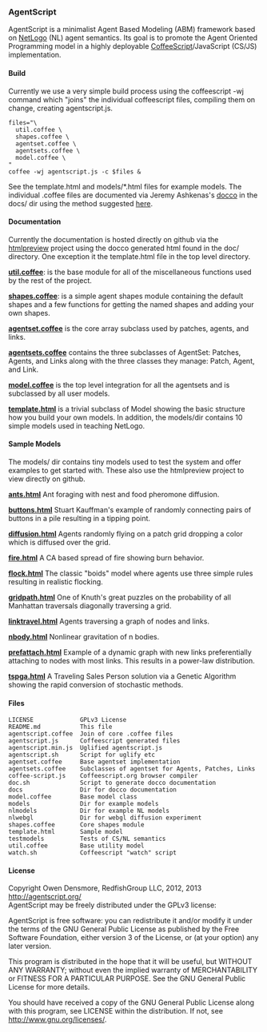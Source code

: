 ### AgentScript

AgentScript is a minimalist Agent Based Modeling (ABM) framework based on [NetLogo](http://ccl.northwestern.edu/netlogo/) (NL) agent semantics.  Its goal is to promote the Agent Oriented Programming model in a highly deployable [CoffeeScript](http://coffeescript.org/)/JavaScript (CS/JS) implementation.

#### Build

Currently we use a very simple build process using the coffeescript -wj
command which "joins" the individual coffeescript files, compiling
them on change, creating agentscript.js.

    files="\
      util.coffee \
      shapes.coffee \
      agentset.coffee \
      agentsets.coffee \
      model.coffee \
    "
    coffee -wj agentscript.js -c $files &

See the template.html and models/*.html files for example models.  The individual
.coffee files are documented via Jeremy Ashkenas's
[docco](http://jashkenas.github.com/docco/) in the docs/ dir using the method suggested [here](https://github.com/jashkenas/coffee-script/wiki/[HowTo]-Compiling-and-Setting-Up-Build-Tools).

#### Documentation

Currently the documentation is hosted directly on github via the [htmlpreview](https://github.com/htmlpreview/htmlpreview.github.com) project using the docco generated html found in the doc/ directory.  One exception it the template.html file in the top level directory.

[**util.coffee**](http://htmlpreview.github.com/?https://raw.github.com/backspaces/agentscript/master/docs/util.html): is the base module for all of the miscellaneous functions used by the rest of the project.

[**shapes.coffee**](http://htmlpreview.github.com/?https://raw.github.com/backspaces/agentscript/master/docs/shapes.html): is a simple agent shapes module containing the default shapes and a few functions for getting the named shapes and adding your own shapes.

[**agentset.coffee**](http://htmlpreview.github.com/?https://raw.github.com/backspaces/agentscript/master/docs/agentset.html) is the core array subclass used by patches, agents, and links.

[**agentsets.coffee**](http://htmlpreview.github.com/?https://raw.github.com/backspaces/agentscript/master/docs/agentsets.html) contains the three subclasses of AgentSet: Patches, Agents, and Links along with the three classes they manage: Patch, Agent, and Link.

[**model.coffee**](http://htmlpreview.github.com/?https://raw.github.com/backspaces/agentscript/master/docs/model.html) is the top level integration for all the agentsets and is subclassed by all user models.

[**template.html**](http://htmlpreview.github.com/?https://raw.github.com/backspaces/agentscript/master/template.html) is a trivial subclass of Model showing the basic structure how you build your own models.  In addition, the models/dir contains 10 simple models used in teaching NetLogo.

#### Sample Models

The models/ dir contains tiny models used to test the system and offer examples to get started with.  These also use the htmlpreview project to view directly on github.

[**ants.html**](http://htmlpreview.github.com/?https://github.com/backspaces/agentscript/blob/master/models/ants.html) Ant foraging with nest and food pheromone diffusion. 

[**buttons.html**](http://htmlpreview.github.com/?https://github.com/backspaces/agentscript/blob/master/models/buttons.html) Stuart Kauffman's example of randomly connecting pairs of buttons in a pile resulting in a tipping point.

[**diffusion.html**](http://htmlpreview.github.com/?https://github.com/backspaces/agentscript/blob/master/models/diffusion.html) Agents randomly flying on a patch grid dropping a color which is diffused over the grid.

[**fire.html**](http://htmlpreview.github.com/?https://github.com/backspaces/agentscript/blob/master/models/fire.html) A CA based spread of fire showing burn behavior.

[**flock.html**](http://htmlpreview.github.com/?https://github.com/backspaces/agentscript/blob/master/models/flock.html) The classic "boids" model where agents use three simple rules resulting in realistic flocking.

[**gridpath.html**](http://htmlpreview.github.com/?https://github.com/backspaces/agentscript/blob/master/models/gridpath.html) One of Knuth's great puzzles on the probability of all Manhattan  traversals diagonally traversing a grid.

[**linktravel.html**](http://htmlpreview.github.com/?https://github.com/backspaces/agentscript/blob/master/models/linktravel.html) Agents traversing a graph of nodes and links.

[**nbody.html**](http://htmlpreview.github.com/?https://github.com/backspaces/agentscript/blob/master/models/nbody.html) Nonlinear gravitation of n bodies.

[**prefattach.html**](http://htmlpreview.github.com/?https://github.com/backspaces/agentscript/blob/master/models/prefattach.html) Example of a dynamic graph with new links preferentially attaching to nodes with most links.  This results in a power-law distribution.

[**tspga.html**](http://htmlpreview.github.com/?https://github.com/backspaces/agentscript/blob/master/models/tspga.html) A Traveling Sales Person solution via a Genetic Algorithm showing the rapid conversion of stochastic methods.

#### Files

    LICENSE             GPLv3 License
    README.md           This file
    agentscript.coffee  Join of core .coffee files
    agentscript.js      Coffeescript generated files
    agentscript.min.js  Uglified agentscript.js
    agentscript.sh      Script for uglify etc
    agentset.coffee     Base agentset implementation
    agentsets.coffee    Subclasses of agentset for Agents, Patches, Links
    coffee-script.js    Coffeescript.org browser compiler
    doc.sh              Script to generate docco documentation
    docs                Dir for docco documentation
    model.coffee        Base model class
    models              Dir for example models
    nlmodels            Dir for example NL models
    nlwebgl             Dir for webgl diffusion experiment
    shapes.coffee       Core shapes module
    template.html       Sample model
    testmodels          Tests of CS/NL semantics
    util.coffee         Base utility model
    watch.sh            Coffeescript "watch" script

#### License

Copyright Owen Densmore, RedfishGroup LLC, 2012, 2013<br>
http://agentscript.org/<br>
AgentScript may be freely distributed under the GPLv3 license:

AgentScript is free software: you can redistribute it and/or modify
it under the terms of the GNU General Public License as published by
the Free Software Foundation, either version 3 of the License, or
(at your option) any later version.

This program is distributed in the hope that it will be useful,
but WITHOUT ANY WARRANTY; without even the implied warranty of
MERCHANTABILITY or FITNESS FOR A PARTICULAR PURPOSE.  See the
GNU General Public License for more details.

You should have received a copy of the GNU General Public License
along with this program, see LICENSE within the distribution.
If not, see <http://www.gnu.org/licenses/>.

